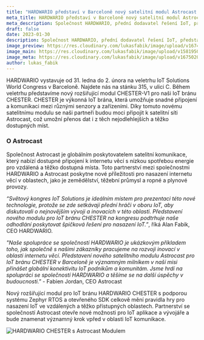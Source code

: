 ```yaml
---
title: "HARDWARIO představí v Barceloně nový satelitní modul Astrocast pro IoT bránu CHESTER"
meta_title: HARDWARIO představí v Barceloně nový satelitní modul Astrocast pro IoT bránu CHESTER
meta_description: Společnost HARDWARIO, přední dodavatel řešení IoT, představí na světovém kongresu IoT Solution World Congress v Barceloně nový rozšiřující modul pro IoT bránu CHESTER.
draft: false
date: 2023-01-30
description: Společnost HARDWARIO, přední dodavatel řešení IoT, představí na světovém kongresu IoT Solution World Congress v Barceloně nový rozšiřující modul pro IoT bránu CHESTER.
image_preview: https://res.cloudinary.com/lukasfabik/image/upload/v1674941056/blog/2023-01-30-astrocast/chester-w1.png
image_main: https://res.cloudinary.com/lukasfabik/image/upload/v1581950249/blog/wide_placeholder.jpg
image_meta: https://res.cloudinary.com/lukasfabik/image/upload/v1675020345/blog/2023-01-30-astrocast/hardwario-astrocast-meta.png
author: lukas_fabik
---
```


HARDWARIO vystavuje od 31. ledna do 2. února na veletrhu IoT Solutions World Congress v Barceloně. Najdete nás na stánku 315, v ulici C. Během veletrhu představíme nový rozšiřující modul CHESTER-V1 pro naši IoT bránu CHESTER. CHESTER je výkonná IoT brána, která umožňuje snadné připojení a komunikaci mezi různými senzory a zařízeními. Díky tomuto novému satelitnímu modulu se naši partneři budou moci připojit k satelitní síti Astrocast, což umožní přenos dat i z těch nejodlehlejších a těžko dostupných míst.

### O Astrocast 

Společnost Astrocast je globálním poskytovatelem satelitní komunikace, který nabízí dostupné připojení k internetu věcí s nízkou spotřebou energie pro vzdálená a těžko dostupná místa. Toto partnerství mezi společnostmi HARDWARIO a Astrocast poskytne nové příležitosti pro nasazení internetu věcí v oblastech, jako je zemědělství, těžební průmysl a ropné a plynové provozy.

_“Světový kongres IoT Solutions je ideálním místem pro prezentaci této nové technologie, protože se zde setkávají přední hráči v oboru IoT, aby diskutovali o nejnovějším vývoji a inovacích v této oblasti. Představení nového modulu pro IoT bránu CHESTER na kongresu podtrhuje naše odhodlání poskytovat špičková řešení pro nasazení IoT.”_, říká Alan Fabik, CEO HARDWARIO.

_"Naše spolupráce se společností HARDWARIO je ukázkovým příkladem toho, jak společně s našimi zákazníky pracujeme na rozvoji inovací v oblasti internetu věcí. Představení nového satelitního modulu Astrocast pro IoT bránu CHESTER v Barceloně je významným milníkem v naší misi přinášet globální konektivitu IoT podnikům a komunitám. Jsme hrdí na spolupráci se společností HARDWARIO a těšíme se na další úspěchy v budoucnosti."_ - Fabien Jordan, CEO Astrocast

Nový rozšiřující modul pro IoT bránu HARDWARIO CHESTER s podporou systému Zephyr RTOS a otevřeného SDK celkově mění pravidla hry pro nasazení IoT ve vzdálených a těžko přístupných oblastech. Partnerství se společností Astrocast otevře nové možnosti pro IoT aplikace a vývojáře a bude znamenat významný krok vpřed v oblasti IoT komunikace.

![HARDWARIO CHESTER s Astrocast Modulem](https://res.cloudinary.com/lukasfabik/image/upload/v1674940743/blog/2023-01-30-astrocast/CHESTER_Astrocast.png)